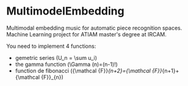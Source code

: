 # MultimodelEmbedding
Multimodal embedding music for automatic piece recognition spaces. Machine Learning project for ATIAM master's degree at IRCAM.


You need to implement 4 functions:

  - gemetric series (U_n = \sum u_i)
  - the gamma function (\Gamma (n)=(n-1)!)
  - function de fibonacci ({\mathcal {F}}_{n+2}={\mathcal {F}}_{n+1}+{\mathcal {F}}_{n}) 
